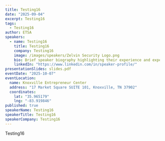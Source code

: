 ```yaml
---
title: Testing16
date: "2025-09-04"
excerpt: Testing16
tags:
  - Testing16
author: ETSA
speakers:
  - name: Testing16
    title: Testing16
    company: Testing16
    image: /images/speakers/Zelvin Security Logo.png
    bio: Brief speaker biography highlighting their experience and expertise.
    linkedIn: "https://www.linkedin.com/in/speaker-profile/"
presentationSlides: slides.pdf
eventDate: "2025-10-07"
eventLocation:
  name: Knoxville Entrepreneur Center
  address: "17 Market Square SUITE 101, Knoxville, TN 37902"
  coordinates:
    lat: "35.965179"
    lng: "-83.919846"
published: true
speakerName: Testing16
speakerTitle: Testing16
speakerCompany: Testing16
---
```


Testing16
